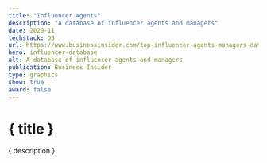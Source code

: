 ```yaml
---
title: "Influencer Agents"
description: "A database of influencer agents and managers"
date: 2020-11
techstack: D3
url: https://www.businessinsider.com/top-influencer-agents-managers-database-youtube-instagram-tiktok-2020-6
hero: influencer-database
alt: A database of influencer agents and managers
publication: Business Insider
type: graphics
show: true
award: false
---
```


# { title }

{ description }
